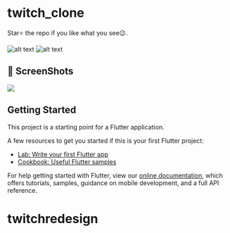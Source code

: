 # twitch_clone

Star⭐ the repo if you like what you see😉.


![alt text](https://i.ibb.co/yBrwq3S/tiwtch-redesign-1.jpg)
![alt text](https://i.ibb.co/7zNxvH9/twitch-redesign-2.jpg)


## 📸 ScreenShots

<img src="ss/res.png"/>

## Getting Started

This project is a starting point for a Flutter application.

A few resources to get you started if this is your first Flutter project:

- [Lab: Write your first Flutter app](https://flutter.dev/docs/get-started/codelab)
- [Cookbook: Useful Flutter samples](https://flutter.dev/docs/cookbook)

For help getting started with Flutter, view our
[online documentation](https://flutter.dev/docs), which offers tutorials,
samples, guidance on mobile development, and a full API reference.
# twitchredesign

